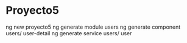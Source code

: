 # Proyecto5

ng new proyecto5
ng generate  module users
ng generate component users/ user-detail
ng generate service users/ user


